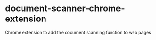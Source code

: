 # document-scanner-chrome-extension
Chrome extension to add the document scanning function to web pages
